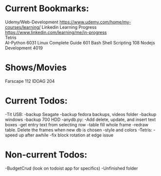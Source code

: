 # Current Bookmarks:
 Udemy/Web-Development	https://www.udemy.com/home/my-courses/learning/
 Linkedin Learning Progress https://www.linkedin.com/learning/me/in-progress	
 Tetris	 
 AI-Python		6031
 Linux Complete Guide	601
 Bash Shell Scripting	108
 Nodejs Development	4019
# Shows/Movies
 Farscape		112
 IDOAG			204

# Current Todos:
 -Tit USB:
	-backup Seagate
	-backup fedora backups, videos folder
	-backup windows
	-backup 700 HDD
 -anydb.py:
	-Add delete, update, and insert text boxes
	-get entry text from selecting row
	-table fill whole frame
	-redraw table. Delete the frames when new db is chosen
	-style and colors
 -Tetris:
	-speed up after awhile
	-fix block rotation at edge issue

# Non-current Todos:
 -BudgetCrud (look on todoist app for specifics)
 -Unfinished folder
 
